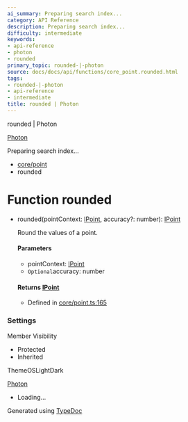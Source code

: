```yaml
---
ai_summary: Preparing search index...
category: API Reference
description: Preparing search index...
difficulty: intermediate
keywords:
- api-reference
- photon
- rounded
primary_topic: rounded-|-photon
source: docs/docs/api/functions/core_point.rounded.html
tags:
- rounded-|-photon
- api-reference
- intermediate
title: rounded | Photon
---
```

rounded | Photon

[Photon](../index.md)




Preparing search index...

* [core/point](../modules/core_point.md)
* rounded

# Function rounded

* rounded(pointContext: [IPoint](../interfaces/core_schema.IPoint.md), accuracy?: number): [IPoint](../interfaces/core_schema.IPoint.md)

  Round the values of a point.

  #### Parameters

  + pointContext: [IPoint](../interfaces/core_schema.IPoint.md)
  + `Optional`accuracy: number

  #### Returns [IPoint](../interfaces/core_schema.IPoint.md)

  + Defined in [core/point.ts:165](https://github.com/mwhite454/photon/blob/main/packages/photon/src/core/point.ts#L165)

### Settings

Member Visibility

* Protected
* Inherited

ThemeOSLightDark

[Photon](../index.md)

* Loading...

Generated using [TypeDoc](https://typedoc.org/)
